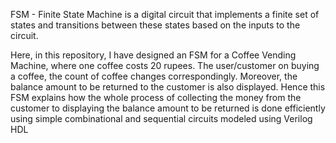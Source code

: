 FSM - Finite State Machine is a digital circuit that implements a finite set of states and transitions between these states based on the inputs to the circuit.

Here, in this repository, I have designed an FSM for a Coffee Vending Machine, where one coffee costs 20 rupees. 
The user/customer on buying a coffee, the count of coffee changes correspondingly. Moreover, the balance amount to be returned to the customer is also displayed. 
Hence this FSM explains how the whole process of collecting the money from the customer to displaying the balance amount to be returned is done efficiently using simple combinational and sequential circuits modeled using Verilog HDL 
